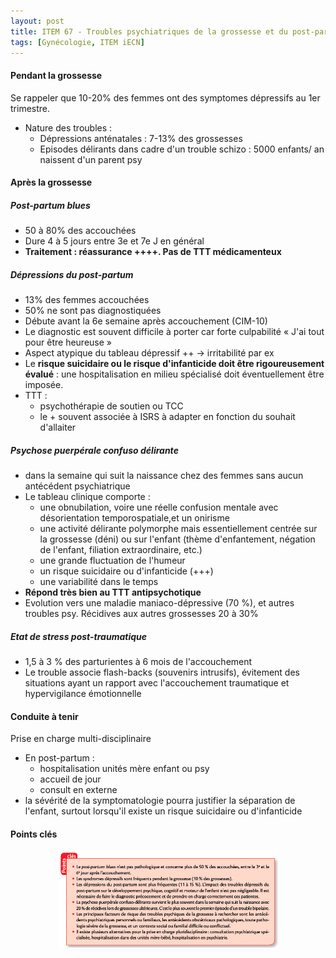 ```yaml
---
layout: post
title: ITEM 67 - Troubles psychiatriques de la grossesse et du post-partum
tags: [Gynécologie, ITEM iECN]
---
```


#### Pendant la grossesse

Se rappeler que 10-20% des femmes ont des symptomes dépressifs au 1er trimestre.

- Nature des troubles :
  - Dépressions anténatales : 7-13% des grossesses 
  - Episodes délirants dans cadre d'un trouble schizo : 5000 enfants/ an naissent d'un parent psy

#### Après la grossesse 

##### Post-partum blues

- 50 à 80% des accouchées
- Dure 4 à 5 jours entre 3e et 7e J en général
- **Traitement : réassurance ++++. Pas de TTT médicamenteux**

##### Dépressions du post-partum

- 13% des femmes accouchées
- 50% ne sont pas diagnostiquées
- Débute avant la 6e semaine après accouchement (CIM-10)
- Le diagnostic est souvent difficile à porter car forte culpabilité « J'ai tout pour être heureuse »
- Aspect atypique du tableau dépressif ++ -> irritabilité par ex
- Le **risque suicidaire ou le risque d'infanticide doit être rigoureusement évalué** : une hospitalisation en milieu spécialisé doit éventuellement être imposée.
- TTT : 
  - psychothérapie de soutien ou TCC
  - le + souvent associée à ISRS à adapter en fonction du souhait d'allaiter

##### Psychose puerpérale confuso délirante

- dans la semaine qui suit la naissance chez des femmes sans aucun antécédent psychiatrique
- Le tableau clinique comporte :
  - une obnubilation, voire une réelle confusion mentale avec désorientation temporospatiale,et un onirisme 
  - une activité délirante polymorphe mais essentiellement centrée sur la grossesse (déni) ou sur l'enfant (thème d'enfantement, négation de l'enfant, filiation extraordinaire, etc.) 
  - une grande fluctuation de l'humeur 
  - un risque suicidaire ou d'infanticide (+++) 
  - une variabilité dans le temps
- **Répond très bien au TTT antipsychotique**
- Evolution vers une maladie maniaco-dépressive (70 %), et autres troubles psy. Récidives aux autres grossesses 20 à 30%

##### Etat de stress post-traumatique

- 1,5 à 3 % des parturientes à 6 mois de l'accouchement
- Le trouble associe flash-backs (souvenirs intrusifs), évitement des situations ayant un rapport avec l'accouchement traumatique et hypervigilance émotionnelle

#### Conduite à tenir

Prise en charge multi-disciplinaire

- En post-partum : 
  - hospitalisation unités mère enfant ou psy
  - accueil de jour
  - consult en externe
- la sévérité de la symptomatologie pourra justifier la séparation de l'enfant, surtout lorsqu'il existe un risque suicidaire ou d'infanticide

#### Points clés

<p align="center">
  <img src="/assets/docs/ITEMS/Gyneco/67TbePsy/fiche1.png" style="width:70%"/>
</p>